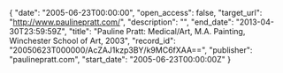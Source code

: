 {
  "date": "2005-06-23T00:00:00", 
  "open_access": false, 
  "target_url": "http://www.paulinepratt.com/", 
  "description": "", 
  "end_date": "2013-04-30T23:59:59Z", 
  "title": "Pauline Pratt: Medical/Art, M.A. Painting, Winchester School of Art, 2003", 
  "record_id": "20050623T000000/AcZAJ1kzp3BY/k9MC6fXAA==", 
  "publisher": "paulinepratt.com", 
  "start_date": "2005-06-23T00:00:00Z"
}


